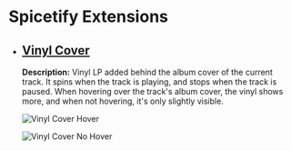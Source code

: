 # Spicetify Extensions

- ## [Vinyl Cover](vinylextension.link)
  **Description:** Vinyl LP added behind the album cover of the current track. It spins when the track is playing, and stops when the track is paused. When hovering over the track's album cover, the vinyl shows more, and when not hovering, it's only slightly visible.

  ![Vinyl Cover Hover](https://vilmann.eu/files/Hovering.png)

  ![Vinyl Cover No Hover](https://vilmann.eu/files/notHover.png)